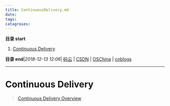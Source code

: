 ```yaml
---
title: ContinuousDelivery.md
date: 
tags: 
catagroies: 
---
```


**目录 start**
 
1. [Continuous Delivery](#continuous-delivery)

**目录 end**|_2018-12-13 12:06_| [码云](https://gitee.com/gin9) | [CSDN](http://blog.csdn.net/kcp606) | [OSChina](https://my.oschina.net/kcp1104) | [cnblogs](http://www.cnblogs.com/kuangcp)
****************************************
# Continuous Delivery
> [Continuous Delivery Overview](https://github.com/mockito/mockito/wiki/Continuous-Delivery-Overview)

